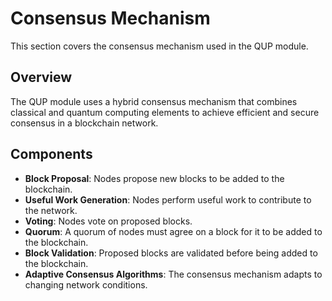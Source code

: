 # Consensus Mechanism

This section covers the consensus mechanism used in the QUP module.

## Overview

The QUP module uses a hybrid consensus mechanism that combines classical and quantum computing elements to achieve efficient and secure consensus in a blockchain network.

## Components

- **Block Proposal**: Nodes propose new blocks to be added to the blockchain.
- **Useful Work Generation**: Nodes perform useful work to contribute to the network.
- **Voting**: Nodes vote on proposed blocks.
- **Quorum**: A quorum of nodes must agree on a block for it to be added to the blockchain.
- **Block Validation**: Proposed blocks are validated before being added to the blockchain.
- **Adaptive Consensus Algorithms**: The consensus mechanism adapts to changing network conditions.
